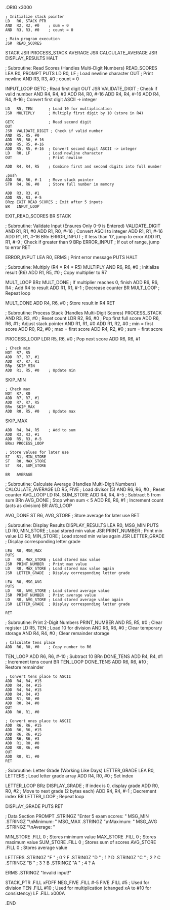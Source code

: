 .ORIG x3000

    ; Initialize stack pointer
    LD   R6, STACK_PTR
    AND  R2, R2, #0    ; sum = 0
    AND  R3, R3, #0    ; count = 0

    ; Main program execution
    JSR  READ_SCORES
STACK
    JSR  PROCESS_STACK
AVERAGE
    JSR  CALCULATE_AVERAGE
    JSR  DISPLAY_RESULTS
    HALT

; Subroutine: Read Scores (Handles Multi-Digit Numbers)
READ_SCORES
    LEA  R0, PROMPT
    PUTS
    LD   R0, LF        ; Load newline character
    OUT                ; Print newline
    AND  R3, R3, #0    ; count = 0

INPUT_LOOP
    GETC               ; Read first digit
    OUT
    JSR  VALIDATE_DIGIT ; Check if valid number
    AND  R4, R4, #0
    ADD  R4, R0, #-16
    ADD  R4, R4, #-16
    ADD  R4, R4, #-16  ; Convert first digit ASCII -> integer

    LD   R5, TEN       ; Load 10 for multiplication
    JSR  MULTIPLY      ; Multiply first digit by 10 (store in R4)

    GETC               ; Read second digit
    OUT
    JSR  VALIDATE_DIGIT ; Check if valid number
    AND  R5, R5, #0
    ADD  R5, R0, #-16
    ADD  R5, R5, #-16
    ADD  R5, R5, #-16  ; Convert second digit ASCII -> integer
    LD   R0, LF        ; Load newline character
    OUT                ; Print newline

    ADD  R4, R4, R5    ; Combine first and second digits into full number

    ;push
    ADD  R6, R6, #-1   ; Move stack pointer
    STR  R4, R6, #0    ; Store full number in memory

    ADD  R3, R3, #1
    ADD  R5, R3, #-5
    BRzp EXIT_READ_SCORES ; Exit after 5 inputs
    BR   INPUT_LOOP

EXIT_READ_SCORES
    BR   STACK

; Subroutine: Validate Input (Ensures Only 0-9 is Entered)
VALIDATE_DIGIT
    AND  R1, R1, #0
    ADD  R1, R0, #-16  ; Convert ASCII to integer
    ADD  R1, R1, #-16
    ADD  R1, R1, #-16
    BRn  ERROR_INPUT   ; If less than '0', jump to error
    ADD  R1, R1, #-9   ; Check if greater than 9
    BRp  ERROR_INPUT   ; If out of range, jump to error
    RET

ERROR_INPUT
    LEA  R0, ERMS      ; Print error message
    PUTS
    HALT

; Subroutine: Multiply (R4 = R4 * R5)
MULTIPLY
    AND  R6, R6, #0    ; Initialize result (R6)
    ADD  R1, R5, #0    ; Copy multiplier to R7

MULT_LOOP
    BRz  MULT_DONE     ; If multiplier reaches 0, finish
    ADD  R6, R6, R4    ; Add R4 to result
    ADD  R1, R1, #-1   ; Decrease counter
    BR   MULT_LOOP     ; Repeat loop

MULT_DONE
    ADD  R4, R6, #0    ; Store result in R4
    RET

; Subroutine: Process Stack (Handles Multi-Digit Scores)
PROCESS_STACK
    AND  R3, R3, #0    ; Reset count
    LDR  R2, R6, #0    ; Pop first full score
    ADD  R6, R6, #1    ; Adjust stack pointer
    AND  R1, R1, #0
    ADD  R1, R2, #0    ; min = first score
    ADD  R0, R2, #0    ; max = first score
    ADD  R4, R2, #0    ; sum = first score

PROCESS_LOOP
    LDR  R5, R6, #0    ; Pop next score
    ADD  R6, R6, #1

    ; Check min
    NOT  R7, R5
    ADD  R7, R7, #1
    ADD  R7, R7, R1
    BRp  SKIP_MIN
    ADD  R1, R5, #0    ; Update min
SKIP_MIN

    ; Check max
    NOT  R7, R0
    ADD  R7, R7, #1
    ADD  R7, R7, R5
    BRn  SKIP_MAX
    ADD  R0, R5, #0    ; Update max
SKIP_MAX

    ADD  R4, R4, R5    ; Add to sum
    ADD  R3, R3, #1
    ADD  R5, R3, #-5
    BRnz PROCESS_LOOP

    ; Store values for later use
    ST   R1, MIN_STORE
    ST   R0, MAX_STORE
    ST   R4, SUM_STORE

    BR   AVERAGE

; Subroutine: Calculate Average (Handles Multi-Digit Numbers)
CALCULATE_AVERAGE
    LD   R5, FIVE      ; Load divisor (5)
    AND  R6, R6, #0    ; Reset counter
AVG_LOOP
    LD   R4, SUM_STORE
    ADD  R4, R4, #-5   ; Subtract 5 from sum
    BRn  AVG_DONE      ; Stop when sum < 5
    ADD  R6, R6, #1    ; Increment count (acts as division)
    BR   AVG_LOOP

AVG_DONE
    ST   R6, AVG_STORE ; Store average for later use
    RET

; Subroutine: Display Results
DISPLAY_RESULTS
    LEA  R0, MSG_MIN
    PUTS
    LD   R0, MIN_STORE ; Load stored min value
    JSR  PRINT_NUMBER  ; Print min value
    LD   R0, MIN_STORE ; Load stored min value again
    JSR  LETTER_GRADE  ; Display corresponding letter grade

    LEA  R0, MSG_MAX
    PUTS
    LD   R0, MAX_STORE ; Load stored max value
    JSR  PRINT_NUMBER  ; Print max value
    LD   R0, MAX_STORE ; Load stored max value again
    JSR  LETTER_GRADE  ; Display corresponding letter grade

    LEA  R0, MSG_AVG
    PUTS
    LD   R0, AVG_STORE ; Load stored average value
    JSR  PRINT_NUMBER  ; Print average value
    LD   R0, AVG_STORE ; Load stored average value again
    JSR  LETTER_GRADE  ; Display corresponding letter grade

    RET

; Subroutine: Print 2-Digit Numbers
PRINT_NUMBER
    AND  R5, R5, #0    ; Clear register
    LD   R5, TEN       ; Load 10 for division
    AND  R6, R6, #0    ; Clear temporary storage
    AND  R4, R4, #0    ; Clear remainder storage

    ; Calculate tens place
    ADD  R6, R0, #0    ; Copy number to R6
TEN_LOOP
    ADD  R6, R6, #-10  ; Subtract 10
    BRn  DONE_TENS
    ADD  R4, R4, #1    ; Increment tens count
    BR   TEN_LOOP
DONE_TENS
    ADD  R6, R6, #10   ; Restore remainder

    ; Convert tens place to ASCII
    ADD  R4, R4, #15
    ADD  R4, R4, #15
    ADD  R4, R4, #15
    ADD  R4, R4, #3
    ADD  R1, R0, #0
    ADD  R0, R4, #0
    OUT
    ADD  R0, R1, #0

    ; Convert ones place to ASCII
    ADD  R6, R6, #15
    ADD  R6, R6, #15
    ADD  R6, R6, #15
    ADD  R6, R6, #3
    ADD  R1, R0, #0
    ADD  R0, R6, #0
    OUT
    ADD  R0, R1, #0
    RET

; Subroutine: Letter Grade (Working Like Days)
LETTER_GRADE
    LEA  R0, LETTERS   ; Load letter grade array
    ADD  R4, R0, #0    ; Set index

LETTER_LOOP
    BRz  DISPLAY_GRADE ; If index is 0, display grade
    ADD  R0, R0, #2    ; Move to next grade (2 bytes each)
    ADD  R4, R4, #-1   ; Decrement index
    BR   LETTER_LOOP   ; Repeat loop

DISPLAY_GRADE
    PUTS
    RET

; Data Section
PROMPT     .STRINGZ "Enter 5 exam scores: "
MSG_MIN    .STRINGZ "\nMinimum: "
MSG_MAX    .STRINGZ "\nMaximum: "
MSG_AVG    .STRINGZ "\nAverage: "

MIN_STORE  .FILL 0   ; Stores minimum value
MAX_STORE  .FILL 0   ; Stores maximum value
SUM_STORE  .FILL 0   ; Stores sum of scores
AVG_STORE  .FILL 0   ; Stores average value

LETTERS    .STRINGZ "F " ; 0 ? F
           .STRINGZ "D " ; 1 ? D
           .STRINGZ "C " ; 2 ? C
           .STRINGZ "B " ; 3 ? B
           .STRINGZ "A " ; 4 ? A

ERMS       .STRINGZ "Invalid input!"

STACK_PTR  .FILL xFDFF
NEG_FIVE   .FILL #-5
FIVE       .FILL #5  ; Used for division
TEN        .FILL #10 ; Used for multiplication (changed xA to #10 for consistency)
LF         .FILL x000A

.END
